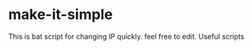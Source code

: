 make-it-simple
==============
This is bat script for changing IP quickly.
feel free to edit.
Useful scripts
